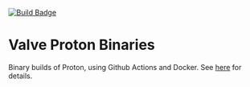 [![Build Badge](https://github.com/KonaArctic/Valve-Proton-Binaries/actions/workflows/main.yml/badge.svg)](https://github.com/KonaArctic/Valve-Proton-Binaries/actions/workflows/main.yml)

# Valve Proton Binaries
Binary builds of Proton, using Github Actions and Docker. 
See [here](https://github.com/ValveSoftware/Proton) for details.
